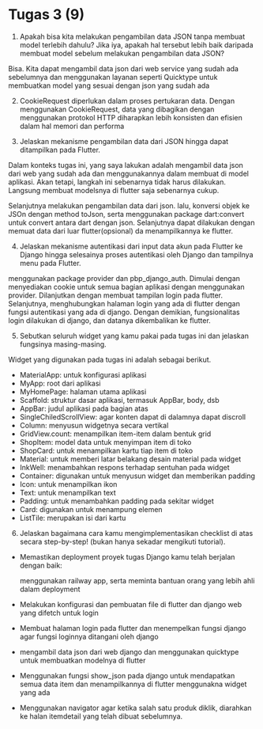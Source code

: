 # Tugas 3 (9)
1.  Apakah bisa kita melakukan pengambilan data JSON tanpa membuat model terlebih dahulu? Jika iya, apakah hal tersebut lebih baik daripada membuat model sebelum melakukan pengambilan data JSON?

Bisa. Kita dapat mengambil data json dari web service yang sudah ada sebelumnya dan menggunakan layanan seperti Quicktype untuk membuatkan model yang sesuai dengan json yang sudah ada

2. CookieRequest diperlukan dalam proses pertukaran data. Dengan menggunakan CookieRequest, data yang dibagikan dengan menggunakan protokol HTTP diharapkan lebih konsisten dan efisien dalam hal memori dan performa

3. Jelaskan mekanisme pengambilan data dari JSON hingga dapat ditampilkan pada Flutter.

Dalam konteks tugas ini, yang saya lakukan adalah mengambil data json dari web yang sudah ada dan menggunakannya dalam membuat  di model aplikasi. Akan tetapi, langkah ini sebenarnya tidak harus dilakukan. Langsung membuat modelsnya di flutter saja sebenarnya cukup.

Selanjutnya melakukan pengambilan data dari json. lalu, konversi objek ke JSOn dengan method toJson, serta menggunakan package dart:convert untuk convert antara dart dengan json. Selanjutnya dapat dilakukan dengan memuat data dari luar flutter(opsional) da menampilkannya ke flutter.

4. Jelaskan mekanisme autentikasi dari input data akun pada Flutter ke Django hingga selesainya proses autentikasi oleh Django dan tampilnya menu pada Flutter.

menggunakan package provider dan pbp_django_auth. Dimulai dengan menyediakan cookie untuk semua bagian aplikasi dengan menggunakan provider. Dilanjutkan dengan membuat tampilan login pada flutter. Selanjutnya, menghubungkan halaman login yang ada di flutter dengan fungsi autentikasi yang ada di django. Dengan demikian, fungsionalitas login dilakukan di django, dan datanya dikembalikan ke flutter.

5. Sebutkan seluruh widget yang kamu pakai pada tugas ini dan jelaskan fungsinya masing-masing.

Widget yang digunakan pada tugas ini adalah sebagai berikut.
   -   MaterialApp: untuk konfigurasi aplikasi
   -   MyApp: root dari aplikasi
   -   MyHomePage: halaman utama aplikasi
   -   Scaffold: struktur dasar aplikasi, termasuk AppBar, body, dsb
   -   AppBar: judul aplikasi pada bagian atas
   -   SingleChiledScrollView: agar konten dapat di dalamnya dapat discroll
   -   Column: menyusun widgetnya secara vertikal
   -   GridView.count: menampilkan item-item dalam bentuk grid
   -   ShopItem: model data untuk menyimpan item di toko
   -   ShopCard: untuk menampilkan kartu tiap item di toko
   -   Material: untuk memberi latar belakang desain material pada widget
   -   InkWell: menambahkan respons terhadap sentuhan pada widget
   -   Container: digunakan untuk menyusun widget dan memberikan padding
   -   Icon: untuk menampilkan ikon
   -   Text: untuk menampilkan text
   -   Padding: untuk menambahkan padding pada sekitar widget
   -   Card: digunakan untuk menampung elemen
   -   ListTile: merupakan isi dari kartu

6. Jelaskan bagaimana cara kamu mengimplementasikan checklist di atas secara step-by-step! (bukan hanya sekadar mengikuti tutorial).

- Memastikan deployment proyek tugas Django kamu telah berjalan dengan baik: 

    menggunakan railway app, serta meminta bantuan orang yang lebih ahli dalam deployment
- Melakukan konfigurasi dan pembuatan file di flutter dan django web yang difetch untuk login

- Membuat halaman login pada flutter dan menempelkan fungsi django agar fungsi loginnya ditangani oleh django

- mengambil data json dari web django dan menggunakan quicktype untuk membuatkan modelnya di flutter

- Menggunakan fungsi show_json pada django untuk mendapatkan semua data item dan menampilkannya di flutter menggunakna widget yang ada

- Menggunakan navigator agar ketika salah satu produk diklik, diarahkan ke halan itemdetail yang telah dibuat sebelumnya.

